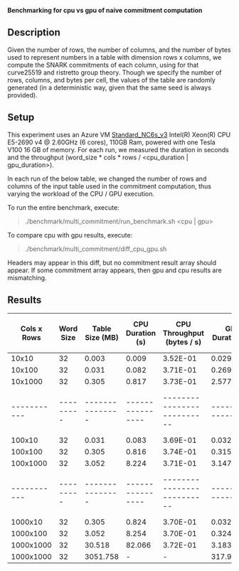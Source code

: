**Benchmarking for cpu vs gpu of naive commitment computation**

## Description

Given the number of rows, the number of columns, and the number of bytes used to represent numbers in a table with dimension rows x columns, we compute the SNARK commitments of each column, using for that curve25519 and ristretto group theory. Though we specify the number of rows, columns, and bytes per cell, the values of the table are randomly generated (in a deterministic way, given that the same seed is always provided).

## Setup

This experiment uses an Azure VM [Standard_NC6s_v3](https://docs.microsoft.com/en-us/azure/virtual-machines/ncv3-series) Intel(R) Xeon(R) CPU E5-2690 v4 @ 2.60GHz (6 cores), 110GB Ram, powered with one Tesla V100 16 GB of memory. For each run, we measured the duration in seconds and the throughput (word_size * cols * rows / <cpu_duration | gpu_duration>).

In each run of the below table, we changed the number of rows and columns of the input table used in the commitment computation, thus varying the workload of the CPU / GPU execution.

To run the entire benchmark, execute:

> ./benchmark/multi_commitment/run_benchmark.sh <cpu | gpu>

To compare cpu with gpu results, execute:

> ./benchmark/multi_commitment/diff_cpu_gpu.sh

Headers may appear in this diff, but no commitment result array should appear. If some commitment array appears, then gpu and cpu results are mismatching.

## Results

| Cols x Rows | Word Size | Table Size (MB) | CPU Duration (s) | CPU Throughput (bytes / s) | GPU Duration (s) | GPU Throughput (bytes / s) | Duration Speedup (GPU / CPU) |
| ----------- | --------- | --------------- | ---------------- | -------------------------- | ---------------- | -------------------------- | ---------------------------- |
| 10x10       | 32        | 0.003           | 0.009            | 3.52E-01                   | 0.029228         | 1.09E+05                   | 0.30x                        |
| 10x100      | 32        | 0.031           | 0.082            | 3.71E-01                   | 0.269627         | 1.19E+05                   | 0.30x                        |
| 10x1000     | 32        | 0.305           | 0.817            | 3.73E-01                   | 2.577824         | 1.24E+05                   | 0.32x                        |
| ----------- | --------- | --------------- | ---------------- | -------------------------- | ---------------- | -------------------------- | ---------------------------- |
| 100x10      | 32        | 0.031           | 0.083            | 3.69E-01                   | 0.032089         | 9.97E+05                   | 2.57x                        |
| 100x100     | 32        | 0.305           | 0.816            | 3.74E-01                   | 0.315534         | 1.01E+06                   | 2.59x                        |
| 100x1000    | 32        | 3.052           | 8.224            | 3.71E-01                   | 3.147171         | 1.02E+06                   | 2.61x                        |
| ----------- | --------- | --------------- | ---------------- | -------------------------- | ---------------- | -------------------------- | ---------------------------- |
| 1000x10     | 32        | 0.305           | 0.824            | 3.70E-01                   | 0.03293          | 9.72E+06                   | 25.02x                       |
| 1000x100    | 32        | 3.052           | 8.254            | 3.70E-01                   | 0.324776         | 9.85E+06                   | 25.41x                       |
| 1000x1000   | 32        | 30.518          | 82.066           | 3.72E-01                   | 3.183036         | 1.01E+07                   | 25.78x                       |
| 1000x1000   | 32        | 3051.758        | \-               | \-                         | 317.945872       | 1.01E+07                   | \-                           |